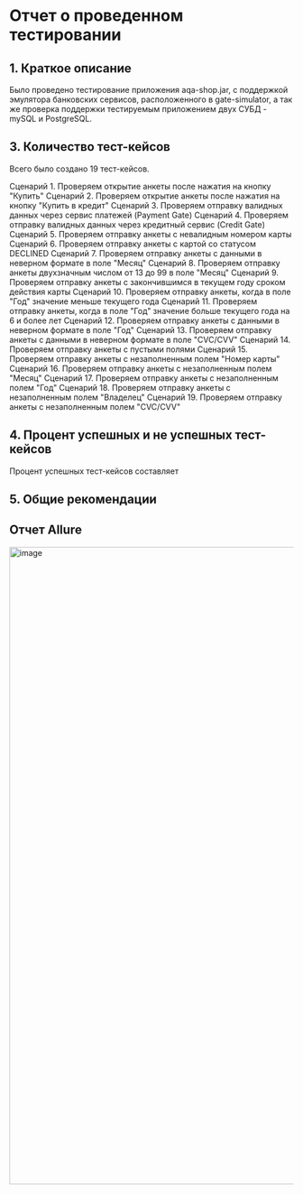 # Отчет о проведенном тестировании

## 1. Краткое описание

Было проведено тестирование приложения aqa-shop.jar, с поддержкой эмулятора банковских сервисов, расположенного в gate-simulator, а так же проверка поддержки тестируемым приложением двух СУБД - mySQL и PostgreSQL.

## 3. Количество тест-кейсов

Всего было создано 19 тест-кейсов.

Сценарий 1. Проверяем открытие анкеты после нажатия на кнопку "Купить"
Сценарий 2. Проверяем открытие анкеты после нажатия на кнопку "Купить в кредит"
Сценарий 3. Проверяем отправку валидных данных через сервис платежей (Payment Gate)
Сценарий 4. Проверяем отправку валидных данных через кредитный сервис (Credit Gate)
Сценарий 5. Проверяем отправку анкеты с невалидным номером карты
Сценарий 6. Проверяем отправку анкеты с картой со статусом DECLINED
Сценарий 7. Проверяем отправку анкеты с данными в неверном формате в поле "Месяц"
Сценарий 8. Проверяем отправку анкеты двухзначным числом от 13 до 99 в поле "Месяц"
Сценарий 9. Проверяем отправку анкеты с закончившимся в текущем году сроком действия карты
Сценарий 10. Проверяем отправку анкеты, когда в поле "Год" значение меньше текущего года
Сценарий 11. Проверяем отправку анкеты, когда в поле "Год" значение больше текущего года на 6 и более лет
Сценарий 12. Проверяем отправку анкеты с данными в неверном формате в поле "Год"
Сценарий 13. Проверяем отправку анкеты с данными в неверном формате в поле "CVC/CVV"
Сценарий 14. Проверяем отправку анкеты с пустыми полями
Сценарий 15. Проверяем отправку анкеты с незаполненным полем "Номер карты"
Сценарий 16. Проверяем отправку анкеты с незаполненным полем "Месяц"
Сценарий 17. Проверяем отправку анкеты с незаполненным полем "Год"
Сценарий 18. Проверяем отправку анкеты с незаполненным полем "Владелец"
Сценарий 19. Проверяем отправку анкеты с незаполненным полем "CVC/CVV"

## 4. Процент успешных и не успешных тест-кейсов

Процент успешных тест-кейсов составляет 

## 5. Общие рекомендации


## Отчет Allure
<img width="1130" alt="image" src="https://github.com/alekanic/Diploma/assets/127054802/4f8fc0a7-3d70-4689-9c59-5aeb8a2dda3f">
